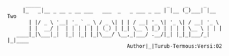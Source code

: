           _____                                         _     _     _
         |_   _|__ _ __ _ __ ___   ___  _   _ ___ _ __ | |__ (_)___| |__ Two
           | |/ _ \ '__| '_ ` _ \ / _ \| | | / __| '_ \| '_ \| / __| '_ \
           | |  __/ |  | | | | | | (_) | |_| \__ \ |_) | | | | \__ \ | | |
       ____|_|\___|_|  |_| |_| |_|\___/ \__,_|___/ .__/|_| |_|_|___/_| |_|____
                                           Author|_|Turub-Termous:Versi:02
